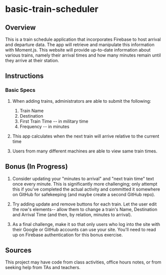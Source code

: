# basic-train-scheduler

## Overview

This is a train schedule application that incorporates Firebase to host arrival and departure data. The app will retrieve and manipulate this information with Moment.js. This website will provide up-to-date information about various trains, namely their arrival times and how many minutes remain until they arrive at their station.

## Instructions

### Basic Specs

1. When adding trains, administrators are able to submit the following:
    1. Train Name
    1. Destination
    1. First Train Time -- in military time
    1. Frequency -- in minutes

1. This app calculates when the next train will arrive relative to the current time

1. Users from many different machines are able to view same train times.

## Bonus (In Progress)

1. Consider updating your "minutes to arrival" and "next train time" text once every minute. This is significantly more challenging; only attempt this if you've completed the actual activity and committed it somewhere on GitHub for safekeeping (and maybe create a second GitHub repo).

1. Try adding update and remove buttons for each train. Let the user edit the row's elements-- allow them to change a train's Name, Destination and Arrival Time (and then, by relation, minutes to arrival).

1. As a final challenge, make it so that only users who log into the site with their Google or GitHub accounts can use your site. You'll need to read up on Firebase authentication for this bonus exercise.

## Sources

This project may have code from class activities, office hours notes, or from seeking help from TAs and teachers.
